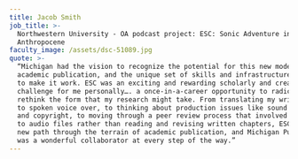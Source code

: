 ```yaml
---
title: Jacob Smith
job_title: >-
  Northwestern University - OA podcast project: ESC: Sonic Adventure in the
  Anthropocene
faculty_image: /assets/dsc-51089.jpg
quote: >-
  “Michigan had the vision to recognize the potential for this new model for
  academic publication, and the unique set of skills and infrastructure required
  to make it work. ESC was an exciting and rewarding scholarly and creative
  challenge for me personally…. a once-in-a-career opportunity to radically
  rethink the form that my research might take. From translating my written text
  to spoken voice over, to thinking about production issues like sound design
  and copyright, to moving through a peer review process that involved listening
  to audio files rather than reading and revising written chapters, ESC carved a
  new path through the terrain of academic publication, and Michigan Publishing
  was a wonderful collaborator at every step of the way.”
---
```


